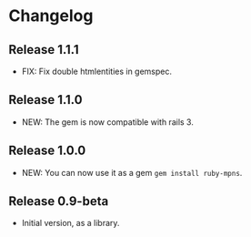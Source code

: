 # Changelog

## Release 1.1.1

* FIX: Fix double htmlentities in gemspec.

## Release 1.1.0

* NEW: The gem is now compatible with rails 3.

## Release 1.0.0

* NEW: You can now use it as a gem `gem install ruby-mpns`.

## Release 0.9-beta

* Initial version, as a library.